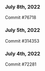 ### July 8th, 2022

Commit #76718

### July 5th, 2022

Commit #314353


### July 4th, 2022

Commit #72281

